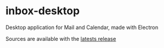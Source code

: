 # inbox-desktop
Desktop application for Mail and Calendar, made with Electron

Sources are available with the [latests release](https://github.com/ProtonMail/inbox-desktop/releases/latest)
